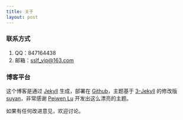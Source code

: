 ```yaml
---
title: 关于
layout: post
---
```


### 联系方式
1. QQ：847164438
2. 邮箱：sslf_vip@163.com


### 博客平台

这个博客是通过 [Jekyll](http://jekyllrb.com/) 生成，部署在 [Github](https://github.com)，主题基于 [3-Jekyll](https://github.com/P233/3-Jekyll) 的修改版 [suyan](https://github.com/suyan/suyan.github.io)，非常感谢 [Peiwen Lu](https://github.com/P233) 开发出这么漂亮的主题。


如果有任何改进意见，欢迎讨论。
